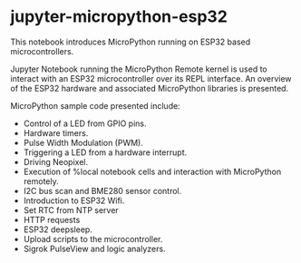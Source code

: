 # jupyter-micropython-esp32

This notebook introduces MicroPython running on ESP32 based microcontrollers. 

Jupyter Notebook running the MicroPython Remote kernel is used to interact with an ESP32 microcontroller over its REPL interface. An overview of the ESP32 hardware and associated MicroPython libraries is presented. 

MicroPython sample code presented include:
- Control of a LED from GPIO pins.
- Hardware timers.
- Pulse Width Modulation (PWM).
- Triggering a LED from a hardware interrupt.
- Driving Neopixel.
- Execution of %local notebook cells and interaction with MicroPython remotely.
- I2C bus scan and BME280 sensor control.
- Introduction to ESP32 Wifi.
- Set RTC from NTP server
- HTTP requests
- ESP32 deepsleep.
- Upload scripts to the microcontroller.
- Sigrok PulseView and logic analyzers.

